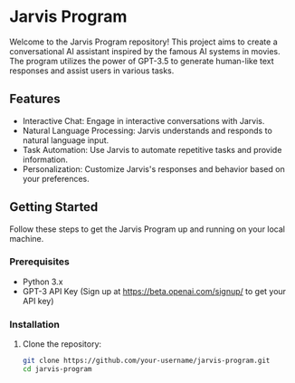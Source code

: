 # Jarvis Program


Welcome to the Jarvis Program repository! This project aims to create a conversational AI assistant inspired by the famous AI systems in movies. The program utilizes the power of GPT-3.5 to generate human-like text responses and assist users in various tasks.

## Features

- Interactive Chat: Engage in interactive conversations with Jarvis.
- Natural Language Processing: Jarvis understands and responds to natural language input.
- Task Automation: Use Jarvis to automate repetitive tasks and provide information.
- Personalization: Customize Jarvis's responses and behavior based on your preferences.

## Getting Started

Follow these steps to get the Jarvis Program up and running on your local machine.

### Prerequisites

- Python 3.x
- GPT-3 API Key (Sign up at https://beta.openai.com/signup/ to get your API key)

### Installation

1. Clone the repository:
   ```sh
   git clone https://github.com/your-username/jarvis-program.git
   cd jarvis-program
